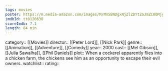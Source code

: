 ```yaml
---
tags: movies
poster: https://m.media-amazon.com/images/M/MV5BNDgxNjZlZDYtZGJmZC00Mjg0LWEwYzctYWQ0MWFjNTM3ZmM4XkEyXkFqcGdeQXVyNTM5NzI0NDY@._V1_SX300.jpg
imdbId: tt0120630
scoreImdb: 7.1
length: 84 min
---
```


category:: [[Movies]]
director:: [[Peter Lord]], [[Nick Park]]
genre:: [[Animation]], [[Adventure]], [[Comedy]]
year:: 2000
cast:: [[Mel Gibson]], [[Julia Sawalha]], [[Phil Daniels]]
plot:: When a cockerel apparently flies into a chicken farm, the chickens see him as an opportunity to escape their evil owners.
watchlist::
rating::
